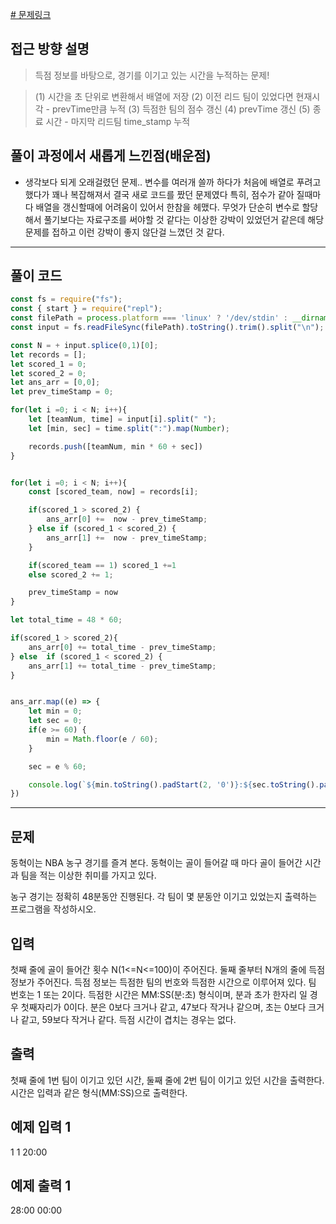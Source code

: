 
[# 문제링크](https://www.acmicpc.net/problem/2852)

## 접근 방향 설명
> 득점 정보를 바탕으로, 경기를 이기고 있는 시간을 누적하는 문제!

> (1) 시간을 초 단위로 변환해서 배열에 저장 
> (2) 이전 리드 팀이 있었다면 현재시각 - prevTime만큼 누적
> (3) 득점한 팀의 점수 갱신
> (4) prevTime 갱신
> (5) 종료 시간 - 마지막 리드팀 time_stamp 누적 

 
## 풀이 과정에서 새롭게 느낀점(배운점)

- 생각보다 되게 오래걸렸던 문제.. 변수를 여러개 쓸까 하다가 처음에 배열로 푸려고 했다가 꽤나 복잡해져서 결국 새로 코드를 짰던 문제였다 
특히, 점수가 같아 질때마다 배열을 갱신할때에 어려움이 있어서 한참을 헤맸다. 
무엇가 단순히 변수로 할당해서 풀기보다는 자료구조를 써야할 것 같다는 이상한 강박이 있었던거 같은데 해당 문제를 접하고 이런 강박이 좋지 않단걸 느꼈던 것 같다.

---

## 풀이 코드

```js
const fs = require("fs");
const { start } = require("repl");
const filePath = process.platform === 'linux' ? '/dev/stdin' : __dirname + '/input.txt';
const input = fs.readFileSync(filePath).toString().trim().split("\n");

const N = + input.splice(0,1)[0];
let records = [];
let scored_1 = 0;
let scored_2 = 0;
let ans_arr = [0,0];
let prev_timeStamp = 0;

for(let i =0; i < N; i++){
    let [teamNum, time] = input[i].split(" ");
    let [min, sec] = time.split(":").map(Number);

    records.push([teamNum, min * 60 + sec])
}


for(let i =0; i < N; i++){
    const [scored_team, now] = records[i];

    if(scored_1 > scored_2) {
        ans_arr[0] +=  now - prev_timeStamp;
    } else if (scored_1 < scored_2) {
        ans_arr[1] +=  now - prev_timeStamp;
    }

    if(scored_team == 1) scored_1 +=1
    else scored_2 += 1;

    prev_timeStamp = now
}

let total_time = 48 * 60;

if(scored_1 > scored_2){
    ans_arr[0] += total_time - prev_timeStamp;
} else  if (scored_1 < scored_2) {
    ans_arr[1] += total_time - prev_timeStamp;
}


ans_arr.map((e) => {
    let min = 0;
    let sec = 0;
    if(e >= 60) {
        min = Math.floor(e / 60);
    }

    sec = e % 60;

    console.log(`${min.toString().padStart(2, '0')}:${sec.toString().padStart(2, '0')}`)
})
```

---

## 문제
동혁이는 NBA 농구 경기를 즐겨 본다. 동혁이는 골이 들어갈 때 마다 골이 들어간 시간과 팀을 적는 이상한 취미를 가지고 있다.

농구 경기는 정확히 48분동안 진행된다. 각 팀이 몇 분동안 이기고 있었는지 출력하는 프로그램을 작성하시오.

## 입력
첫째 줄에 골이 들어간 횟수 N(1<=N<=100)이 주어진다. 둘째 줄부터 N개의 줄에 득점 정보가 주어진다. 득점 정보는 득점한 팀의 번호와 득점한 시간으로 이루어져 있다. 팀 번호는 1 또는 2이다. 득점한 시간은 MM:SS(분:초) 형식이며, 분과 초가 한자리 일 경우 첫째자리가 0이다. 분은 0보다 크거나 같고, 47보다 작거나 같으며, 초는 0보다 크거나 같고, 59보다 작거나 같다. 득점 시간이 겹치는 경우는 없다.

## 출력
첫째 줄에 1번 팀이 이기고 있던 시간, 둘째 줄에 2번 팀이 이기고 있던 시간을 출력한다. 시간은 입력과 같은 형식(MM:SS)으로 출력한다.

## 예제 입력 1 
1
1 20:00

## 예제 출력 1 
28:00
00:00